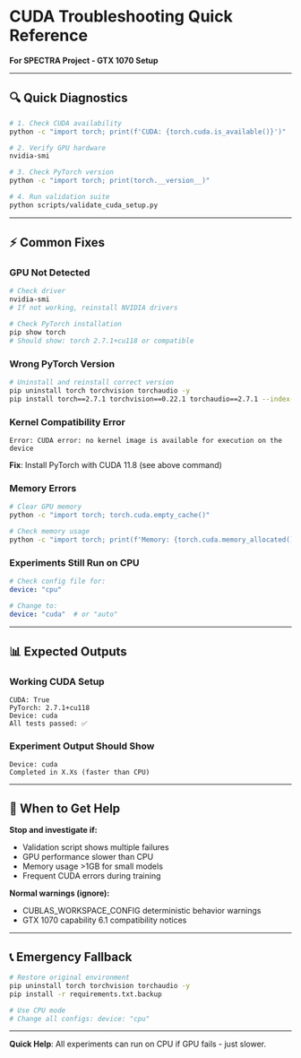 # CUDA Troubleshooting Quick Reference

**For SPECTRA Project - GTX 1070 Setup**

---

## 🔍 **Quick Diagnostics**

```bash
# 1. Check CUDA availability
python -c "import torch; print(f'CUDA: {torch.cuda.is_available()}')"

# 2. Verify GPU hardware
nvidia-smi

# 3. Check PyTorch version
python -c "import torch; print(torch.__version__)"

# 4. Run validation suite
python scripts/validate_cuda_setup.py
```

---

## ⚡ **Common Fixes**

### **GPU Not Detected**
```bash
# Check driver
nvidia-smi
# If not working, reinstall NVIDIA drivers

# Check PyTorch installation
pip show torch
# Should show: torch 2.7.1+cu118 or compatible
```

### **Wrong PyTorch Version**
```bash
# Uninstall and reinstall correct version
pip uninstall torch torchvision torchaudio -y
pip install torch==2.7.1 torchvision==0.22.1 torchaudio==2.7.1 --index-url https://download.pytorch.org/whl/cu118
```

### **Kernel Compatibility Error**
```
Error: CUDA error: no kernel image is available for execution on the device
```
**Fix**: Install PyTorch with CUDA 11.8 (see above command)

### **Memory Errors**
```bash
# Clear GPU memory
python -c "import torch; torch.cuda.empty_cache()"

# Check memory usage
python -c "import torch; print(f'Memory: {torch.cuda.memory_allocated()/1024**2:.1f}MB')"
```

### **Experiments Still Run on CPU**
```yaml
# Check config file for:
device: "cpu"

# Change to:
device: "cuda"  # or "auto"
```

---

## 📊 **Expected Outputs**

### **Working CUDA Setup**
```
CUDA: True
PyTorch: 2.7.1+cu118
Device: cuda
All tests passed: ✅
```

### **Experiment Output Should Show**
```
Device: cuda
Completed in X.Xs (faster than CPU)
```

---

## 🚨 **When to Get Help**

**Stop and investigate if:**
- Validation script shows multiple failures
- GPU performance slower than CPU
- Memory usage >1GB for small models
- Frequent CUDA errors during training

**Normal warnings (ignore):**
- CUBLAS_WORKSPACE_CONFIG deterministic behavior warnings
- GTX 1070 capability 6.1 compatibility notices

---

## 📞 **Emergency Fallback**

```bash
# Restore original environment
pip uninstall torch torchvision torchaudio -y
pip install -r requirements.txt.backup

# Use CPU mode
# Change all configs: device: "cpu"
```

---

**Quick Help**: All experiments can run on CPU if GPU fails - just slower.